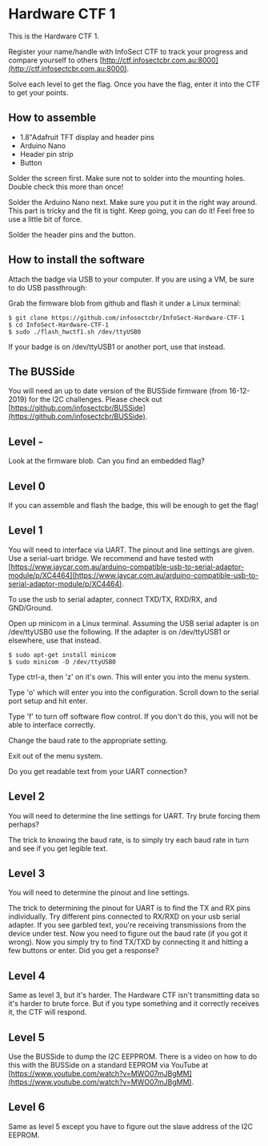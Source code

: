 # Hardware CTF 1

This is the Hardware CTF 1.

Register your name/handle with InfoSect CTF to track your progress and compare yourself to others [http://ctf.infosectcbr.com.au:8000](http://ctf.infosectcbr.com.au:8000).

Solve each level to get the flag. Once you have the flag, enter it into the CTF to get your points.

## How to assemble

- 1.8"Adafruit TFT display and header pins
- Arduino Nano
- Header pin strip
- Button

Solder the screen first. Make sure not to solder into the mounting holes. Double check this more than once!

Solder the Arduino Nano next. Make sure you put it in the right way around. This part is tricky and the fit is tight. Keep going, you can do it! Feel free to use a little bit of force.

Solder the header pins and the button.

## How to install the software

Attach the badge via USB to your computer. If you are using a VM, be sure to do USB passthrough:

Grab the firmware blob from github and flash it under a Linux terminal:

```
$ git clone https://github.com/infosectcbr/InfoSect-Hardware-CTF-1
$ cd InfoSect-Hardware-CTF-1
$ sudo ./flash_hwctf1.sh /dev/ttyUSB0
```

If your badge is on /dev/ttyUSB1 or another port, use that instead.

## The BUSSide

You will need an up to date version of the BUSSide firmware (from 16-12-2019) for the I2C challenges. Please check out [https://github.com/infosectcbr/BUSSide](https://github.com/infosectcbr/BUSSide).

## Level -

Look at the firmware blob. Can you find an embedded flag?

## Level 0

If you can assemble and flash the badge, this will be enough to get the flag!

## Level 1

You will need to interface via UART. The pinout and line settings are given. Use a serial-uart bridge. We recommend and have tested with [https://www.jaycar.com.au/arduino-compatible-usb-to-serial-adaptor-module/p/XC4464](https://www.jaycar.com.au/arduino-compatible-usb-to-serial-adaptor-module/p/XC4464).

To use the usb to serial adapter, connect TXD/TX, RXD/RX, and GND/Ground.

Open up minicom in a Linux terminal. Assuming the USB serial adapter is on /dev/ttyUSB0 use the following. If the adapter is on /dev/ttyUSB1 or elsewhere, use that instead.

```
$ sudo apt-get install minicom
$ sudo minicom -D /dev/ttyUSB0
```

Type ctrl-a, then 'z' on it's own. This will enter you into the menu system.

Type 'o' which will enter you into the configuration. Scroll down to the serial port setup and hit enter.

Type 'f' to turn off software flow control. If you don't do this, you will not be able to interface correctly.

Change the baud rate to the appropriate setting.

Exit out of the menu system.

Do you get readable text from your UART connection?

## Level 2

You will need to determine the line settings for UART. Try brute forcing them perhaps?

The trick to knowing the baud rate, is to simply try each baud rate in turn and see if you get legible text.

## Level 3

You will need to determine the pinout and line settings.

The trick to determining the pinout for UART is to find the TX and RX pins individually. Try different pins connected to RX/RXD on your usb serial adapter. If you see garbled text, you're receiving transmissions from the device under test. Now you need to figure out the baud rate (if you got it wrong). Now you simply try to find TX/TXD by connecting it and hitting a few buttons or enter. Did you get a response?

## Level 4

Same as level 3, but it's harder. The Hardware CTF isn't transmitting data so it's harder to brute force. But if you type something and it correctly receives it, the CTF will respond.

## Level 5

Use the BUSSide to dump the I2C EEPPROM. There is a video on how to do this with the BUSSide on a standard EEPROM via YouTube at [https://www.youtube.com/watch?v=MWO07mJBgMM](https://www.youtube.com/watch?v=MWO07mJBgMM).

## Level 6

Same as level 5 except you have to figure out the slave address of the I2C EEPROM.
